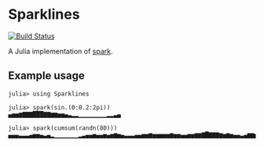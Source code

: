 # Sparklines

[![Build Status](https://travis-ci.org/mbauman/Sparklines.jl.svg?branch=master)](https://travis-ci.org/mbauman/Sparklines.jl)

A Julia implementation of [spark](https://github.com/holman/spark).

## Example usage

    julia> using Sparklines

    julia> spark(sin.(0:0.2:2pi))
    ▄▅▅▆▇▇▇███▇▇▆▆▅▅▄▃▂▂▁▁▁▁▁▁▁▁▂▂▃▄

    julia> spark(cumsum(randn(80)))
    ▄▄▄▃▃▃▄▅▅▄▃▄▂▁▁▁▁▁▁▁▂▃▄▄▅▄▄▅▄▅▆▅▄▃▃▃▄▄▅▅▆▅▅▅▅▅▆▅▅▄▄▅▅▆▆▇█▇▇▇▆▅▆▅▄▄▃▄▆▆▅▆▇▇▇▇▇▆▅▅
